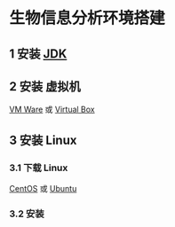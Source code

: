 # 生物信息分析环境搭建
## 1 安装 [JDK](https://www.oracle.com/technetwork/java/javase/downloads/jdk11-downloads-5066655.html)
## 2 安装 虚拟机 
[VM Ware](https://www.vmware.com/go/getworkstation-win) 或 [Virtual Box](https://www.virtualbox.org/wiki/Downloads)
## 3 安装 Linux
### 3.1 下载 Linux
[CentOS](https://www.centos.org/) 或 [Ubuntu](https://www.ubuntu.com/download/desktop)
### 3.2 安装
